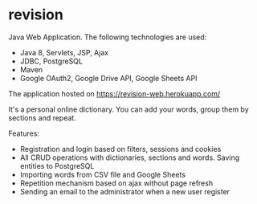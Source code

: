 # revision
Java Web Application. The following technologies are used:

- Java 8, Servlets, JSP, Ajax
- JDBC, PostgreSQL
- Maven
- Google OAuth2, Google Drive API, Google Sheets API

The application hosted on https://revision-web.herokuapp.com/

It's a personal online dictionary. You can add your words, group them by sections and repeat.

Features:
- Registration and login based on filters, sessions and cookies
- All CRUD operations with dictionaries, sections and words. Saving entities to PostgreSQL
- Importing words from CSV file and Google Sheets
- Repetition mechanism based on ajax without page refresh
- Sending an email to the administrator when a new user register

